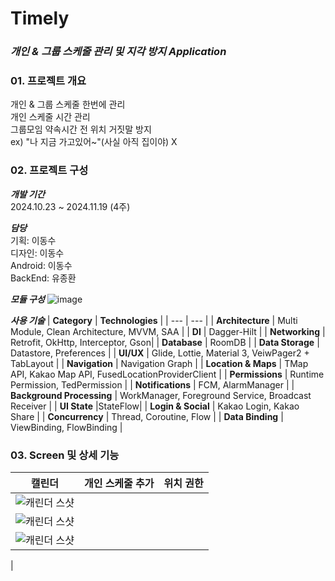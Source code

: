 # Timely
### ***개인 & 그룹 스케줄 관리 및 지각 방지 Application***
### 01. 프로젝트 개요
개인 & 그룹 스케줄 한번에 관리     
개인 스케줄 시간 관리   
그룹모임 약속시간 전 위치 거짓말 방지    
  ex) "나 지금 가고있어~"(사실 아직 집이야) X   

### 02. 프로젝트 구성
***개발 기간***   
2024.10.23 ~ 2024.11.19 (4주)

***담당***   
기획: 이동수    
디자인: 이동수    
Android: 이동수   
BackEnd: 유종환   
 
***모듈 구성***
![image](https://github.com/user-attachments/assets/84a1a595-3903-4e5e-afd4-44a9203231a8)

***사용 기술***
| **Category** | **Technologies** |
| --- | --- |
| **Architecture** | Multi Module, Clean Architecture, MVVM, SAA |
| **DI** | Dagger-Hilt |
| **Networking** | Retrofit, OkHttp, Interceptor, Gson|
| **Database** | RoomDB |
| **Data Storage** |  Datastore, Preferences |
| **UI/UX** | Glide, Lottie, Material 3, VeiwPager2 + TabLayout |
| **Navigation** | Navigation Graph |
| **Location & Maps** | TMap API, Kakao Map API, FusedLocationProviderClient |
| **Permissions** | Runtime Permission, TedPermission |
| **Notifications** | FCM, AlarmManager |
| **Background Processing** | WorkManager, Foreground Service, Broadcast Receiver |
| **UI State** |StateFlow|
| **Login & Social** | Kakao Login, Kakao Share |
| **Concurrency** | Thread, Coroutine, Flow |
| **Data Binding** | ViewBinding, FlowBinding |

### 03. Screen 및 상세 기능
| 캘린더| 개인 스케줄 추가 | 위치 권한 |
|---|---|---|
|![캐린더 스샷](https://github.com/user-attachments/assets/8fe63960-102d-41e4-aaec-8ebfc796c280)
 |![캐린더 스샷](https://github.com/user-attachments/assets/c769d90d-ac47-4968-a938-40edba090105)
 |![캐린더 스샷](https://github.com/user-attachments/assets/d01291d0-b1cd-4375-87bf-a5de3e529b1b)
 |
